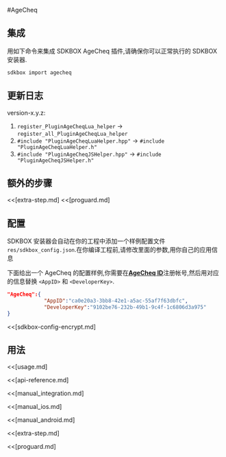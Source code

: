 <!--
Include Base: /Users/niteluo/Projects/store/doc/en/src/agecheq/v3-cpp
-->

#AgeCheq

## 集成
用如下命令来集成 SDKBOX AgeCheq 插件,请确保你可以正常执行的 SDKBOX 安装器.
```bash
sdkbox import agecheq
```

## 更新日志

version-x.y.z:
1. `register_PluginAgeCheqLua_helper` -> `register_all_PluginAgeCheqLua_helper`
2. `#include "PluginAgeCheqLuaHelper.hpp"` -> `#include "PluginAgeCheqLuaHelper.h"`
3. `#include "PluginAgeCheqJSHelper.hpp"` -> `#include "PluginAgeCheqJSHelper.h"`

## 额外的步骤
<<[extra-step.md]
<<[proguard.md]

## 配置
SDKBOX 安装器会自动在你的工程中添加一个样例配置文件`res/sdkbox_config.json`.在你编译工程前,请修改里面的参数,用你自己的应用信息

下面给出一个 AgeCheq 的配置样例,你需要在[__AgeCheq ID__](http://developer.agecheq.com/)注册帐号,然后用对应的信息替换 `<AppID>` 和 `<DeveloperKey>`.
```json
"AgeCheq":{
            "AppID":"ca0e20a3-3bb8-42e1-a5ac-55af7f63dbfc",
            "DeveloperKey":"9102be76-232b-49b1-9c4f-1c6806d3a975"
}
```

<<[sdkbox-config-encrypt.md]

## 用法
<<[usage.md]

<<[api-reference.md]

<<[manual_integration.md]

<<[manual_ios.md]

<<[manual_android.md]

<<[extra-step.md]

<<[proguard.md]
